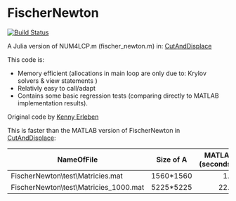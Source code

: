 # FischerNewton

[![Build Status](https://travis-ci.com/Timmmdavis/FischerNewton.svg?token=1HhESyMNyqzV8R22Pqq6&branch=master)](https://travis-ci.com/Timmmdavis/FischerNewton/)

A Julia version of NUM4LCP.m (fischer_newton.m) in: 
[CutAndDisplace](https://github.com/Timmmdavis/CutAndDisplace)

This code is:
* Memory efficient (allocations in main loop are only due to: Krylov solvers & view statements )
* Relativly easy to call/adapt 
* Contains some basic regression tests (comparing directly to MATLAB implementation results). 

Original code by [Kenny Erleben](https://github.com/erleben/num4lcp/wiki/Welcome-to-the-num4lcp-wiki)

This is faster than the MATLAB version of FischerNewton in [CutAndDisplace](https://github.com/Timmmdavis/CutAndDisplace):

| NameOfFile | Size of A | MATLAB (seconds)  | Julia (seconds) | Relative speedup |
| ------------- |:----------------:| -----------------:| -------------:  | --------------:  |
| FischerNewton\test\Matricies.mat     | 1560*1560     | 1.2   |  0.8  |  1.5  |
| FischerNewton\test\Matricies_1000.mat | 5225*5225    | 22.3   | 19.5  |  1.14  |


